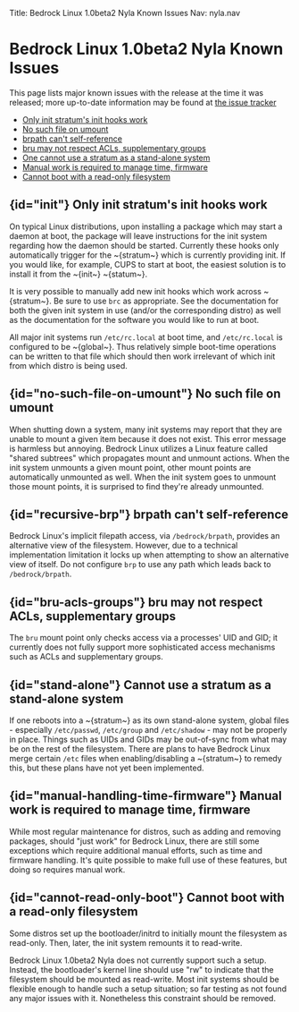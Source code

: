 Title: Bedrock Linux 1.0beta2 Nyla Known Issues
Nav: nyla.nav

Bedrock Linux 1.0beta2 Nyla Known Issues
========================================

This page lists major known issues with the release at the time it was
released; more up-to-date information may be found at [the issue
tracker](https://github.com/bedrocklinux/bedrocklinux-userland/issues?state=open)

- [Only init stratum's init hooks work](#init)
- [No such file on umount](#no-such-file-on-umount)
- [brpath can't self-reference](#recursive-brp)
- [bru may not respect ACLs, supplementary groups](#bru-acls-groups)
- [One cannot use a stratum as a stand-alone system](#stand-alone)
- [Manual work is required to manage time, firmware](#manual-handling-time-firmware)
- [Cannot boot with a read-only filesystem](#cannot-read-only-boot)

## {id="init"} Only init stratum's init hooks work

On typical Linux distributions, upon installing a package which may start a
daemon at boot, the package will leave instructions for the init system
regarding how the daemon should be started.  Currently these hooks only
automatically trigger for the ~{stratum~} which is currently providing init.
If you would like, for example, CUPS to start at boot, the easiest solution is
to install it from the ~{init~} ~{statum~}.

It is very possible to manually add new init hooks which work across
~{stratum~}.  Be sure to use `brc` as appropriate.  See the documentation for
both the given init system in use (and/or the corresponding distro) as well as
the documentation for the software you would like to run at boot.

All major init systems run `/etc/rc.local` at boot time, and `/etc/rc.local` is
configured to be ~{global~}.  Thus relatively simple boot-time operations can
be written to that file which should then work irrelevant of which init from
which distro is being used.

## {id="no-such-file-on-umount"} No such file on umount

When shutting down a system, many init systems may report that they are unable
to mount a given item because it does not exist.  This error message is
harmless but annoying.  Bedrock Linux utilizes a Linux feature called "shared
subtrees" which propagates mount and unmount actions.  When the init system
unmounts a given mount point, other mount points are automatically unmounted as
well.  When the init system goes to unmount those mount points, it is surprised
to find they're already unmounted.

## {id="recursive-brp"} brpath can't self-reference

Bedrock Linux's implicit filepath access, via `/bedrock/brpath`, provides an
alternative view of the filesystem.  However, due to a technical implementation
limitation it locks up when attempting to show an alternative view of itself.
Do not configure `brp` to use any path which leads back to `/bedrock/brpath`.

## {id="bru-acls-groups"} bru may not respect ACLs, supplementary groups

The `bru` mount point only checks access via a processes' UID and GID; it
currently does not fully support more sophisticated access mechanisms such as
ACLs and supplementary groups.

## {id="stand-alone"} Cannot use a stratum as a stand-alone system

If one reboots into a ~{stratum~} as its own stand-alone system, global files -
especially `/etc/passwd`, `/etc/group` and `/etc/shadow` - may not be properly
in place.  Things such as UIDs and GIDs may be out-of-sync from what may be on
the rest of the filesystem.  There are plans to have Bedrock Linux merge
certain `/etc` files when enabling/disabling a ~{stratum~} to remedy this, but
these plans have not yet been implemented.

## {id="manual-handling-time-firmware"} Manual work is required to manage time, firmware

While most regular maintenance for distros, such as adding and removing
packages, should "just work" for Bedrock Linux, there are still some exceptions
which require additional manual efforts, such as time and firmware handling.
It's quite possible to make full use of these features, but doing so requires
manual work.

## {id="cannot-read-only-boot"} Cannot boot with a read-only filesystem

Some distros set up the bootloader/initrd to initially mount the filesystem as
read-only.  Then, later, the init system remounts it to read-write.

Bedrock Linux 1.0beta2 Nyla does not currently support such a setup.  Instead,
the bootloader's kernel line should use "rw" to indicate that the filesystem
should be mounted as read-write.  Most init systems should be flexible enough
to handle such a setup situation; so far testing as not found any major issues
with it.  Nonetheless this constraint should be removed.
